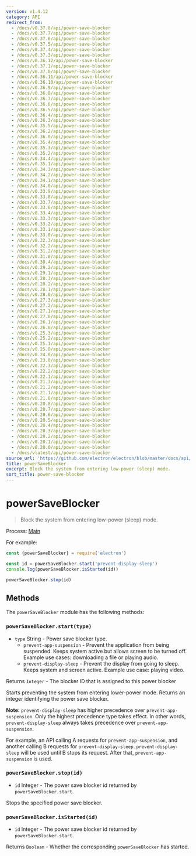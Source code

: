 ```yaml
---
version: v1.4.12
category: API
redirect_from:
  - /docs/v0.37.8/api/power-save-blocker
  - /docs/v0.37.7/api/power-save-blocker
  - /docs/v0.37.6/api/power-save-blocker
  - /docs/v0.37.5/api/power-save-blocker
  - /docs/v0.37.4/api/power-save-blocker
  - /docs/v0.37.3/api/power-save-blocker
  - /docs/v0.36.12/api/power-save-blocker
  - /docs/v0.37.1/api/power-save-blocker
  - /docs/v0.37.0/api/power-save-blocker
  - /docs/v0.36.11/api/power-save-blocker
  - /docs/v0.36.10/api/power-save-blocker
  - /docs/v0.36.9/api/power-save-blocker
  - /docs/v0.36.8/api/power-save-blocker
  - /docs/v0.36.7/api/power-save-blocker
  - /docs/v0.36.6/api/power-save-blocker
  - /docs/v0.36.5/api/power-save-blocker
  - /docs/v0.36.4/api/power-save-blocker
  - /docs/v0.36.3/api/power-save-blocker
  - /docs/v0.35.5/api/power-save-blocker
  - /docs/v0.36.2/api/power-save-blocker
  - /docs/v0.36.0/api/power-save-blocker
  - /docs/v0.35.4/api/power-save-blocker
  - /docs/v0.35.3/api/power-save-blocker
  - /docs/v0.35.2/api/power-save-blocker
  - /docs/v0.34.4/api/power-save-blocker
  - /docs/v0.35.1/api/power-save-blocker
  - /docs/v0.34.3/api/power-save-blocker
  - /docs/v0.34.2/api/power-save-blocker
  - /docs/v0.34.1/api/power-save-blocker
  - /docs/v0.34.0/api/power-save-blocker
  - /docs/v0.33.9/api/power-save-blocker
  - /docs/v0.33.8/api/power-save-blocker
  - /docs/v0.33.7/api/power-save-blocker
  - /docs/v0.33.6/api/power-save-blocker
  - /docs/v0.33.4/api/power-save-blocker
  - /docs/v0.33.3/api/power-save-blocker
  - /docs/v0.33.2/api/power-save-blocker
  - /docs/v0.33.1/api/power-save-blocker
  - /docs/v0.33.0/api/power-save-blocker
  - /docs/v0.32.3/api/power-save-blocker
  - /docs/v0.32.2/api/power-save-blocker
  - /docs/v0.31.2/api/power-save-blocker
  - /docs/v0.31.0/api/power-save-blocker
  - /docs/v0.30.4/api/power-save-blocker
  - /docs/v0.29.2/api/power-save-blocker
  - /docs/v0.29.1/api/power-save-blocker
  - /docs/v0.28.3/api/power-save-blocker
  - /docs/v0.28.2/api/power-save-blocker
  - /docs/v0.28.1/api/power-save-blocker
  - /docs/v0.28.0/api/power-save-blocker
  - /docs/v0.27.3/api/power-save-blocker
  - /docs/v0.27.2/api/power-save-blocker
  - /docs/v0.27.1/api/power-save-blocker
  - /docs/v0.27.0/api/power-save-blocker
  - /docs/v0.26.1/api/power-save-blocker
  - /docs/v0.26.0/api/power-save-blocker
  - /docs/v0.25.3/api/power-save-blocker
  - /docs/v0.25.2/api/power-save-blocker
  - /docs/v0.25.1/api/power-save-blocker
  - /docs/v0.25.0/api/power-save-blocker
  - /docs/v0.24.0/api/power-save-blocker
  - /docs/v0.23.0/api/power-save-blocker
  - /docs/v0.22.3/api/power-save-blocker
  - /docs/v0.22.2/api/power-save-blocker
  - /docs/v0.22.1/api/power-save-blocker
  - /docs/v0.21.3/api/power-save-blocker
  - /docs/v0.21.2/api/power-save-blocker
  - /docs/v0.21.1/api/power-save-blocker
  - /docs/v0.21.0/api/power-save-blocker
  - /docs/v0.20.8/api/power-save-blocker
  - /docs/v0.20.7/api/power-save-blocker
  - /docs/v0.20.6/api/power-save-blocker
  - /docs/v0.20.5/api/power-save-blocker
  - /docs/v0.20.4/api/power-save-blocker
  - /docs/v0.20.3/api/power-save-blocker
  - /docs/v0.20.2/api/power-save-blocker
  - /docs/v0.20.1/api/power-save-blocker
  - /docs/v0.20.0/api/power-save-blocker
  - /docs/vlatest/api/power-save-blocker
source_url: 'https://github.com/electron/electron/blob/master/docs/api/power-save-blocker.md'
title: powerSaveBlocker
excerpt: Block the system from entering low-power (sleep) mode.
sort_title: power-save-blocker
---
```

# powerSaveBlocker

> Block the system from entering low-power (sleep) mode.

Process: [Main]({{site.baseurl}}/docs/tutorial/quick-start#main-process)

For example:

```javascript
const {powerSaveBlocker} = require('electron')

const id = powerSaveBlocker.start('prevent-display-sleep')
console.log(powerSaveBlocker.isStarted(id))

powerSaveBlocker.stop(id)
```

## Methods

The `powerSaveBlocker` module has the following methods:

### `powerSaveBlocker.start(type)`

*   `type` String - Power save blocker type.
    *   `prevent-app-suspension` - Prevent the application from being suspended. Keeps system active but allows screen to be turned off. Example use cases: downloading a file or playing audio.
    *   `prevent-display-sleep` - Prevent the display from going to sleep. Keeps system and screen active. Example use case: playing video.

Returns `Integer` - The blocker ID that is assigned to this power blocker

Starts preventing the system from entering lower-power mode. Returns an integer identifying the power save blocker.

**Note:** `prevent-display-sleep` has higher precedence over `prevent-app-suspension`. Only the highest precedence type takes effect. In other words, `prevent-display-sleep` always takes precedence over `prevent-app-suspension`.

For example, an API calling A requests for `prevent-app-suspension`, and another calling B requests for `prevent-display-sleep`. `prevent-display-sleep` will be used until B stops its request. After that, `prevent-app-suspension` is used.

### `powerSaveBlocker.stop(id)`

*   `id` Integer - The power save blocker id returned by `powerSaveBlocker.start`.

Stops the specified power save blocker.

### `powerSaveBlocker.isStarted(id)`

*   `id` Integer - The power save blocker id returned by `powerSaveBlocker.start`.

Returns `Boolean` - Whether the corresponding `powerSaveBlocker` has started.

